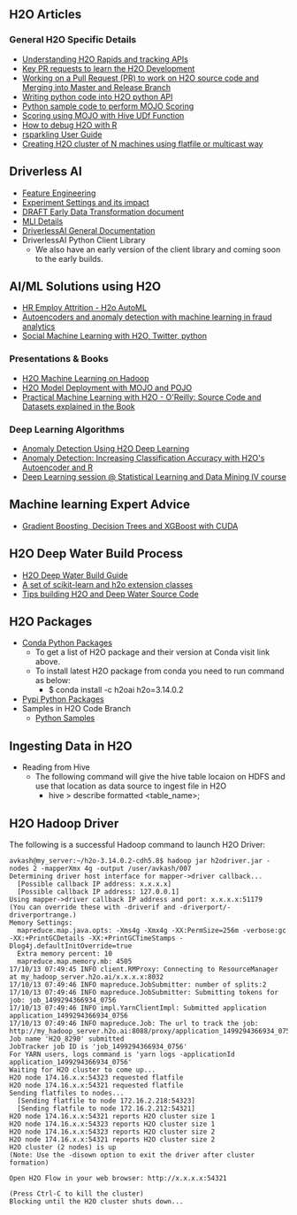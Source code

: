 ## H2O Articles ## 
 
 ### General H2O Specific Details ###
 - [Understanding H2O Rapids and tracking APIs](https://github.com/Avkash/mldl/blob/master/orgs/h2o/rapids_api.md)
 - [Key PR requests to learn the H2O Development](https://github.com/Avkash/mldl/blob/master/orgs/h2o/smart_pr.md)
 - [Working on a Pull Request (PR) to work on H2O source code and Merging into Master and Release Branch](https://github.com/Avkash/mldl/blob/master/orgs/h2o/pre_dev.md)
 - [Writing python code into H2O python API](https://github.com/Avkash/mldl/blob/master/orgs/h2o/python_dev.md)
 - [Python sample code to perform MOJO Scoring](https://github.com/Avkash/mldl/blob/master/code/python/python_mojo_score.md)
 - [Scoring using MOJO with Hive UDf Function](https://github.com/Avkash/mldl/blob/master/orgs/h2o/hive_udf_prostate.md)
 - [How to debug H2O with R]()
 - [rsparkling User Guide](https://github.com/Avkash/mldl/blob/master/code/R/rsparkling_guide.md)
 - [Creating H2O cluster of N machines using flatfile or multicast way](https://github.com/Avkash/mldl/blob/master/orgs/h2o/h2o_installation.md)

## Driverless AI ##
 - [Feature Engineering](https://github.com/h2oai/h2o-tutorials/blob/master/training/driverless_ai/DriverlessAI_FeatureEngineering.pdf)
 - [Experiment Settings and its impact](https://github.com/h2oai/h2o-tutorials/blob/master/training/driverless_ai/DriverlessAI_ExperimentSettings.md) 
 - [DRAFT Early Data Transformation document](https://github.com/h2oai/h2o-tutorials/blob/master/training/driverless_ai/DriverlessAI_Transformations.md)
 - [MLI Details](https://www.h2o.ai/wp-content/uploads/2017/09/MLI.pdf)
 - [DriverlessAI General Documentation](https://www.h2o.ai/wp-content/uploads/2017/09/driverlessai/index.html)
 - DriverlessAI Python Client Library
   - We also have an early version of the client library and coming soon to the early builds. 



## AI/ML Solutions using H2O ##
 - [HR Employ Attrition - H2o AutoML](http://www.business-science.io/business/2017/09/18/hr_employee_attrition.html)
  - [Autoencoders and anomaly detection with machine learning in fraud analytics](https://shiring.github.io/machine_learning/2017/05/01/fraud)
  - [Social Machine Learning with H2O, Twitter, python](https://www.linkedin.com/pulse/social-machine-learning-h2o-twitter-python-marios-michailidis)
 
### Presentations & Books ###
 - [H2O Machine Learning on Hadoop ](https://github.com/Avkash/mldl/blob/master/pages/docs/slidedecks/H2O-Hadoop-Full-Demo.pdf)
 - [H2O Model Deployment with MOJO and POJO](https://github.com/Avkash/mldl/blob/master/pages/docs/slidedecks/Model-deployment-Final.pdf)
 - [Practical Machine Learning with H2O  -  O'Reilly: Source Code and Datasets explained in the Book](https://github.com/DarrenCook/h2o)
 
### Deep Learning Algorithms ###
  - [Anomaly Detection Using H2O Deep Learning](https://dzone.com/articles/dive-deep-into-deep-learning-using-h2o-1)
  - [Anomaly Detection: Increasing Classification Accuracy with H2O's Autoencoder and R](http://amunategui.github.io/anomaly-detection-h2o/)
  - [Deep Learning session @ Statistical Learning and Data Mining IV course](https://github.com/ledell/sldm4-h2o/blob/master/sldm4-deeplearning-h2o.Rmd)

## Machine learning Expert Advice ## 
  - [Gradient Boosting, Decision Trees and XGBoost with CUDA](https://devblogs.nvidia.com/parallelforall/gradient-boosting-decision-trees-xgboost-cuda/)

## H2O Deep Water Build Process ##
 - [H2O Deep Water Build Guide](https://github.com/Avkash/mldl/blob/master/h2o_deepwater_build.md)
 - [A set of scikit-learn and h2o extension classes](https://github.com/tgsmith61591/skutil)
 - [Tips building H2O and Deep Water Source Code](https://aichamp.wordpress.com/2017/04/21/tips-building-h2o-and-deep-water-source-code/)

## H2O Packages ##
 - [Conda Python Packages](https://anaconda.org/h2oai/h2o/files)
   - To get a list of H2O package and their version at Conda visit link above.   
   - To install latest H2O package from conda you need to run command as below:
     - $ conda install -c h2oai h2o=3.14.0.2
 - [Pypi Python Packages](https://pypi.python.org/pypi/h2o)
 - Samples in H2O Code Branch
   - [Python Samples](https://github.com/h2oai/h2o-3/tree/c9e576170fb2d21fa928f39406593d0de9db072c/h2o-py/demos)
 
 
## Ingesting Data in H2O ##
  - Reading from Hive
    - The following command will give the hive table locaion on HDFS and use that location as data source to ingest file in H2O
       - hive > describe formatted <table_name>;
  
## H2O Hadoop Driver ##

The following is a successful Hadoop command to launch H2O Driver:

  ```
  avkash@my_server:~/h2o-3.14.0.2-cdh5.8$ hadoop jar h2odriver.jar -nodes 2 -mapperXmx 4g -output /user/avkash/007
Determining driver host interface for mapper->driver callback...
    [Possible callback IP address: x.x.x.x]
    [Possible callback IP address: 127.0.0.1]
Using mapper->driver callback IP address and port: x.x.x.x:51179
(You can override these with -driverif and -driverport/-driverportrange.)
Memory Settings:
    mapreduce.map.java.opts: -Xms4g -Xmx4g -XX:PermSize=256m -verbose:gc -XX:+PrintGCDetails -XX:+PrintGCTimeStamps -Dlog4j.defaultInitOverride=true
    Extra memory percent: 10
    mapreduce.map.memory.mb: 4505
17/10/13 07:49:45 INFO client.RMProxy: Connecting to ResourceManager at my_hadoop_server.h2o.ai/x.x.x.x:8032
17/10/13 07:49:46 INFO mapreduce.JobSubmitter: number of splits:2
17/10/13 07:49:46 INFO mapreduce.JobSubmitter: Submitting tokens for job: job_1499294366934_0756
17/10/13 07:49:46 INFO impl.YarnClientImpl: Submitted application application_1499294366934_0756
17/10/13 07:49:46 INFO mapreduce.Job: The url to track the job: http://my_hadoop_server.h2o.ai:8088/proxy/application_1499294366934_0756/
Job name 'H2O_8290' submitted
JobTracker job ID is 'job_1499294366934_0756'
For YARN users, logs command is 'yarn logs -applicationId application_1499294366934_0756'
Waiting for H2O cluster to come up...
H2O node 174.16.x.x:54323 requested flatfile
H2O node 174.16.x.x:54321 requested flatfile
Sending flatfiles to nodes...
    [Sending flatfile to node 172.16.2.218:54323]
    [Sending flatfile to node 172.16.2.212:54321]
H2O node 174.16.x.x:54321 reports H2O cluster size 1
H2O node 174.16.x.x:54323 reports H2O cluster size 1
H2O node 174.16.x.x:54323 reports H2O cluster size 2
H2O node 174.16.x.x:54321 reports H2O cluster size 2
H2O cluster (2 nodes) is up
(Note: Use the -disown option to exit the driver after cluster formation)

Open H2O Flow in your web browser: http://x.x.x.x:54321

(Press Ctrl-C to kill the cluster)
Blocking until the H2O cluster shuts down...
  ```
